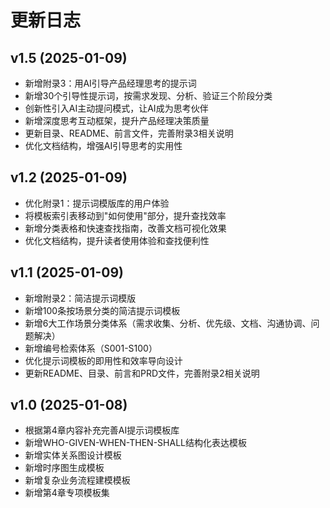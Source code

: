 # 更新日志

## v1.5 (2025-01-09)
- 新增附录3：用AI引导产品经理思考的提示词
- 新增30个引导性提示词，按需求发现、分析、验证三个阶段分类
- 创新性引入AI主动提问模式，让AI成为思考伙伴
- 新增深度思考互动框架，提升产品经理决策质量
- 更新目录、README、前言文件，完善附录3相关说明
- 优化文档结构，增强AI引导思考的实用性

## v1.2 (2025-01-09)
- 优化附录1：提示词模版库的用户体验
- 将模板索引表移动到"如何使用"部分，提升查找效率
- 新增分类表格和快速查找指南，改善文档可视化效果
- 优化文档结构，提升读者使用体验和查找便利性

## v1.1 (2025-01-09)
- 新增附录2：简洁提示词模版
- 新增100条按场景分类的简洁提示词模板
- 新增6大工作场景分类体系（需求收集、分析、优先级、文档、沟通协调、问题解决）
- 新增编号检索体系（S001-S100）
- 优化提示词模板的即用性和效率导向设计
- 更新README、目录、前言和PRD文件，完善附录2相关说明

## v1.0 (2025-01-08)
- 根据第4章内容补充完善AI提示词模板库
- 新增WHO-GIVEN-WHEN-THEN-SHALL结构化表达模板
- 新增实体关系图设计模板
- 新增时序图生成模板
- 新增复杂业务流程建模模板
- 新增第4章专项模板集
